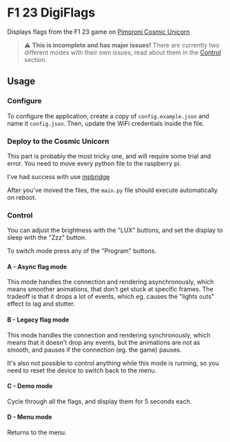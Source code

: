 # F1 23 DigiFlags

Displays flags from the F1 23 game on [Pimoroni Cosmic Unicorn](https://shop.pimoroni.com/products/space-unicorns?variant=40842626596947)

> ⚠️ **This is incomplete and has major issues!** There are currently two different modes with their own issues, read about them in the [Control](#control) section.

## Usage

### Configure

To configure the application, create a copy of `config.example.json` and name it `config.json`. Then, update the WiFi credentials inside the file.

### Deploy to the Cosmic Unicorn

This part is probably the most tricky one, and will require some trial and error. You need to move every python file to the raspberry pi.

I've had success with use [mpbridge](https://github.com/AmirHmZz/mpbridge)

After you've moved the files, the `main.py` file should execute automatically on reboot.

### Control

You can adjust the brightness with the "LUX" buttons, and set the display to sleep with the "Zzz" button.

To switch mode press any of the "Program" buttons.

#### A - Async flag mode

This mode handles the connection and rendering asynchronously, which means smoother animations, that don't get stuck at specific frames. The tradeoff is that it drops a lot of events, which eg. causes the "lights outs" effect to lag and stutter.

#### B - Legacy flag mode

This mode handles the connection and rendering synchronously, which means that it doesn't drop any events, but the animations are not as smooth, and pauses if the connection (eg. the game) pauses.

It's also not possible to control anything while this mode is running, so you need to reset the device to switch back to the menu.

#### C - Demo mode

Cycle through all the flags, and display them for 5 seconds each.

#### D - Menu mode

Returns to the menu.

